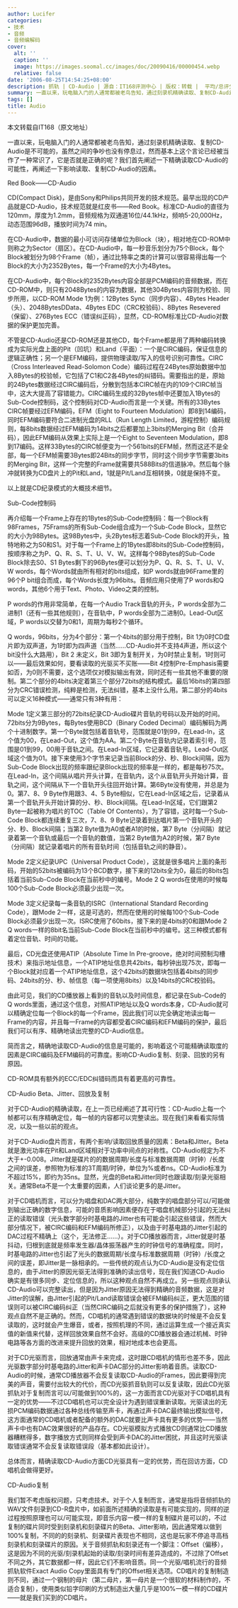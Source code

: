 ```yaml
---
author: Lucifer
categories:
- 技术
- 音频
- 音频编解码
cover:
  alt: ''
  caption: ''
  image: https://images.soomal.cc/images/doc/20090416/00000454.webp
  relative: false
date: '2006-08-25T14:54:25+08:00'
description: 抓轨 | CD-Audio | 源自：IT168评测中心 | 版权：转载 |  平均/总评分：08.92/107
summary: 一直以来，玩电脑入门的人通常都被老鸟告知，通过刻录机精确读取、复制CD-Audio是不可能的，虽然之间的争吵也没有停息过，然而基本上这个言论已经被当作了一种常识了，它是否就是正确的呢？我们首先在第一页会阐述一下精确读取CD-Audio的可能性，再在第二页阐述一下影响读取、复制CD-Audio的因素。
tags: []
title: Audio
---
```


本文转载自IT168（原文地址）

一直以来，玩电脑入门的人通常都被老鸟告知，通过刻录机精确读取、复制CD-Audio是不可能的，虽然之间的争吵也没有停息过，然而基本上这个言论已经被当作了一种常识了，它是否就是正确的呢？我们首先阐述一下精确读取CD-Audio的可能性，再阐述一下影响读取、复制CD-Audio的因素。

Red Book――CD-Audio

CD(Compact Disk)，是由Sony和Philips共同开发的技术规范。最早出现的CD产品就是CD-Audio，技术规范就是红皮书――Red Book。标准CD-Audio的直径为120mm，厚度为1.2mm，音频规格为双通道16位/44.1kHz，频响5-20,000Hz，动态范围96dB，播放时间为74 min。

在CD-Audio中，数据的最小可访问存储单位为Block（块），相对地在CD-ROM中则称之为Sector（扇区）。在CD-Audio中，每一秒音乐划分为75个Block，每个Block被划分为98个Frame（帧），通过比特率之类的计算可以很容易得出每一个Block的大小为2352Bytes，每一个Frame的大小为4Bytes。

在CD-Audio中，每个Block的2352Bytes内容全部是PCM编码的音频数据，而在CD-ROM中，则只有2048Bytes的内容为数据，其他304Bytes内容则为校验、同步所用，以CD-ROM Mode 1为例：12Bytes Sync（同步内容）、4Bytes Header（头）、2048BytesDData、4Bytes EDC（CRC校验码）、8Bytes Resevered（保留）、276Bytes ECC（错误纠正码），显然，CD-ROM标准比CD-Audio对数据的保护更加完善。

不管是CD-Audio还是CD-ROM还是其他CD，每个Frame都是用了两种编码转换成为实际光盘上面的Pit（凹坑）和Land（平面）：一个是CIRC编码，保证信息的逻辑正确性；另一个是EFM编码，提供物理读取/写入的信号识别可靠性。CIRC（Cross Interleaved Read-Solomon Code）编码过程在24Bytes原始数据中加入8Bytes的校验帧，它包括了C1和C2各4Bytes的纠错码。需要指出的是，原始的24Bytes数据经过CIRC编码后，分散到包括本CIRC帧在内的109个CIRC帧当中，这大大提高了容错能力。CIRC编码生成的32Bytes帧中还要加入1Bytes的Sub-Code控制码，这个控制码对CD-Audio而言是一个关键。所有的33Bytes CIRC帧要经过EFM编码，EFM（Eight to Fourteen Modulation）即8到14编码，同时EFM编码要符合二进制光盘的RLL（Run Length Limited，游程控制）编码规则，每8bits数据经过EFM编码为14bits之后都要加上3bits的Merging Bit（合并码），因此EFM编码从效果上实际上是一个Eight to Seventeen Modulation，即8到17编码。这样33Bytes的CIRC帧便变为一个561bits的EFM帧，然而这还不是全部，每一个EFM帧需要3Bytes即24Bits的同步字节，同时这个同步字节需要3bits的Merging Bit，这样一个完整的Frame就需要共588Bits的信道脉冲。然后每个脉冲就转换为CD盘片上的Pit和Land，1就是Pit/Land互相转换，0就是保持不变。

以上就是CD纪录模式的大概技术细节。

Sub-Code控制码

再介绍每一个Frame上存在的1Bytes的Sub-Code控制码：每一个Block有98Frames，75Frams的所有Sub-Code组合成为一个Sub-Code Block，显然它的大小为98Bytes。这98Bytes中，头2Bytes标志着Sub-Code Block的开头，独特地称之为S0和S1。对于每一个Frame上的1Bytes即8bits的Sub-Code控制码，按顺序称之为P、Q、R、S、T、U、V、W。这样每个98Bytes的Sub-Code Block除去S0、S1 Bytes剩下的96Bytes便可以划分为P、Q、R、S、T、U、V、W words，每个Words就由所有相对的bits组成，如P words就由96Frame里的96个P bit组合而成，每个Words长度为96bits。音频应用只使用了P words和Q words，其他6个用于Text、Photo、Video之类的控制。

P words的作用非常简单，在每一个Audio Track音轨的开头，P words全部为二进制1（还有一些其他规则），在音轨中，P words全部为二进制0。Lead-Out区域，P words以交替为0和1，周期为每秒2个循环。

Q words，96bits，分为4个部分：第一个4bits的部分用于控制，Bit 1为0时CD盘片即为双声道，为1时即为四声道（当然……CD-Audio并不支持4声道，所以这个bit没什么大路用），Bit 2 未定义，Bit 3即为复制开关，为0时禁止复制，1时则可以――最后效果如何，要看读取的光驱买不买账――Bit 4控制Pre-Emphasis需要如否，为0则不需要，这个选项仅对模拟输出有效，同时还有一些其他不重要的限制。第二个部分的4bits决定着第三个部分72bits的结构模式。最后16bits的第四部分为CRC错误检测，纯粹是检测，无法纠错，基本上没什么用。第二部分的4bits可以定义16种模式――通常只有3种有用：

Mode 1定义第三部分的72bits纪录CD-Audio碟片音轨的号码以及开始的时间。72bits分为9Bytes，每Bytes使用BCD（Binary Coded Decimal）编码解码为两个十进制数字。第一个Byte就包括着音轨号，范围就是01到99，在Lead-In，这个值为00，在Lead-Out，这个值为AA。第二个Byte在音轨内记录着索引号，范围是01到99，00用于音轨之间。在Lead-In区域，它记录着音轨号。Lead-Out区域这个值为01。接下来使用3个字节来记录当前Block的分、秒、Block间隔，因为Sub-Code Block出现的频率跟纪录Block出现的频率是一样的，都是每秒75次。在Lead-In，这个间隔从唱片开头计算，在音轨内，这个从音轨开头开始计算，音轨之间，这个间隔从下一个音轨开头往回开始计算。第6Byte没有使用，并总是为0。第7、8、9 Byte作用跟3、4、5 Byte相似，它在Lead-In区域之后，记录着从第一个音轨开头开始计算的分、秒、Block间隔。在Lead-In区域，它们跟第2 Byte一起被称为唱片的TOC（Table Of Contents），为了容错，这时每一个Sub-Code Block都连续重复三次，7、8、9 Byte记录着到达唱片第一个音轨开头的分、秒、Block间隔；当第2 Byte值为A0或者A1的时候，第7 Byte（分间隔）就记录着第一个音轨或最后一个音轨的数值，当第2 Byte值为A2的时候，第7 Byte（分间隔）就记录着唱片的所有音轨时间（包括音轨之间的静音）。

Mode 2定义纪录UPC（Universal Product Code），这就是很多唱片上面的条形码，开始的52bits被编码为13个BCD数字，接下来的12bits全为0，最后的8bits包括着当前Sub-Code Block在当前秒中的编号。Mode 2 Q words在使用的时候每100个Sub-Code Block必须最少出现一次。

Mode 3定义纪录每一条音轨的ISRC（International Standard Recording Code），跟Mode 2一样，这是可选的，然而在使用的时候每100个Sub-Code Block必须最少出现一次。ISRC使用了60bits，接下来的是4bits的0和跟Mode 2 Q words一样的8bit名当前Sub-Code Block在当前秒中的编号。这三种模式都有着定位音轨、时间的功能。

最后，CD光盘还使用ATIP（Absolute Time In Pre-groove，绝对时间预制沟槽技术）来指示地址信息，一个ATIP地址信息共42bits，每秒钟出现75次，即每一个Block就对应着一个ATIP地址信息，这个42bits的数据块包括着4bits的同步码、24bits的分、秒、帧信息（每一项使用8bits）以及14bits的CRC校验码。

由此可见，我们的CD播放器上看到的音轨以及时间信息，都记录在Sub-Code的Q words里面，通过这个信息，对照ATIP地址以及Q words本身，CD-Audio就可以精确定位每一个Block的每一个Frame，因此我们可以完全确定地读出每一Frame的内容，并且每一Frame的内容都受着CIRC编码和EFM编码的保护，最后我们可以有序、精确地读出完整的CD-Audio信息。

简而言之，精确地读取CD-Audio的信息是可能的，影响着这个可能精确读取度的因素是CIRC编码及EFM编码的可靠度。影响CD-Audio复制、刻录、回放的另有原因。

CD-ROM具有额外的ECC/EDC纠错码而具有着更高的可靠性。

CD-Audio Beta、Jitter、回放及复制

对于CD-Audio的精确读取，在上一页已经阐述了其可行性：CD-Audio上每一个帧都可以有序精确定位，每一帧的内容都可以完整读出。现在我们来看看实际情况，以及一些以前的观点。

对于CD-Audio盘片而言，有两个影响/读取回放质量的因素：Beta和Jitter。Beta就是激光功率在Pit和Land区域相对于功率中间点的对称性。CD-Audio规定为不大于+-0.008。Jitter就是碟片的的数据周期/长度与标准数据周期（时钟）/长度之间的误差，参照物为标准的3T周期/时钟，单位为%或者ns。CD-Audio标准为不超过15%，即约为35ns。显然，光盘的Beta和Jitter同时也跟读取/刻录光驱相关。通常Beta不是一个太重要的因素，人们谈论更多的是Jitter。

对于CD唱机而言，可以分为唱盘和DAC两大部分，纯数字的唱盘部分可以/可能做到输出正确的数字信息，可能的音质影响因素便存在于唱盘机械部分引起的无法纠正的读取错误（光头数字部分时基电路的Jitter也有可能会引起这些错误，然而大部分情况下，被CIRC编码和EFM编码所修正），以及由于时基电路的Jitter引起的DAC过程不精确上（这个，无法修正……）。对于CD播放器而言，Jitter就是时基抖动，归根到底就是频率发生器/晶体振荡器产生的时钟信号的准确程度。同时，时基电路的Jitter也引起了光头的数据周期/长度与标准数据周期（时钟）/长度之间的误差，即Jitter是一脉相承的。一些传统的观点认为CD-Audio是没有定位信息的，由于Jitter的原因光驱无法得到准确的读出信号，现在我们知道CD-Audio确实是有很多同步、定位信息的，所以这种观点自然不再成立。另一些观点则承认CD-Audio可以完整读出，但是因为Jitter原因无法得到精确的音频数据，这是对Jitter的误解，由Jitter引起的Pit/Land读取错误会被EFM编码纠正，更大范围的错误则可以被CIRC编码纠正（当然CIRC编码之后就没有更多的保护措施了），这种观点自然不是正确的。然而，CD唱机的通常遇到错误的数据块的时候是不会反复读取的，这时就会产生爆音，或者，按照机理的不同，通过运算生成一个接近真实值的新值来代替，这样回放效果自然不会好。高级的CD播放器会通过机械、时钟电路等各方面的改进来提升回放的效果，相对地成本也会更高。

对于CD光驱而言，回放通常由声卡来完成，这时跟CD唱机的情形也差不多，因此光驱数字部分时基电路的Jitter和声卡DAC部分的Jitter影响着音质。读取CD-Audio的时候，通常CD播放器不会反复读取CD-Audio的Frames，因此要得到完美的声音，需要付出较大的代价，而CD光驱抓音轨则可以反复读取，因此CD光驱抓轨对于复制而言可以/可能做到100%的，这一方面而言CD光驱对于CD唱机具有一定的优势――不过CD唱机也可以完全设计为遇到错误重新读取。光驱读出的无损PCM编码数据通过各种总线传输至声卡，再通过声卡DAC最终输出模拟信号，这方面通常的CD唱机或者配备的额外的DAC就要比声卡具有更多的优势――当然声卡中也有DAC效果很好的产品存在。CD光驱模拟方式播放CD则通常比CD播放器糟糕得多，数字播放方式则同样会受到声卡DAC的Jitter困扰，并且这时光驱读取错误通常不会反复读取错误段（基本都如此设计）。

总体而言，精确读取CD-Audio方面CD光驱具有一定的优势，而在回访方面，CD唱机会做得更好。

CD-Audio复制

我们暂不考虑版权问题，只考虑技术。对于个人复制而言，通常是指将音频抓轨的WAV文件刻录到CD-R盘片中，如前面所述精确的读取是有可能实现的，同样的逆过程按照原理也可以/可能实现，即音乐内容一模一样的复制碟片是可以的，不过复制的碟片同时受到刻录机和刻录碟片的Beta、Jitter影响，因此通常难以做到100%复制，不同的的刻录机、刻录碟片表现也不相同，这也是玩家不停追寻高档刻录机和刻录碟片的原因。关于音频抓轨和刻录还有一个脚注：Offset（偏移），这是因为不同的光驱/刻录机起始的读取/刻录时间有差异造成的，不过除了Offset不同之外，其它数据都一样，因此它们不影响音质。同一个光驱/唱机流行的音频抓轨软件Exact Audio Copy里面具有专门的Offset相关选项。CD唱片的复制制造则不同，通过一个钢制的母片（第二母片，第一母片是一个很软的材料制作的，不适合复制），使用类似铅字印刷的方式制造出大量几乎是100%一模一样的CD碟片――就是我们买到的CD唱片。